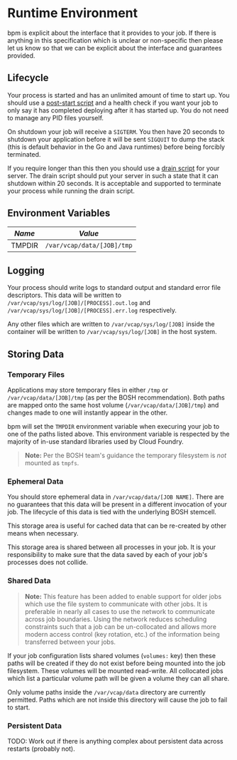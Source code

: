 # Runtime Environment

bpm is explicit about the interface that it provides to your job. If there is
anything in this specification which is unclear or non-specific then please let
us know so that we can be explicit about the interface and guarantees provided.

## Lifecycle

Your process is started and has an unlimited amount of time to start up. You
should use a [post-start script][post-start] and a health check if you want your
job to only say it has completed deploying after it has started up. You do not
need to manage any PID files yourself.

On shutdown your job will receive a `SIGTERM`. You then have 20 seconds to
shutdown your application before it will be sent `SIGQUIT` to dump the stack
(this is default behavior in the Go and Java runtimes) before being forcibly
terminated.

If you require longer than this then you should use a [drain script][drain] for
your server. The drain script should put your server in such a state that it can
shutdown within 20 seconds. It is acceptable and supported to terminate your
process while running the drain script.

[post-start]: https://bosh.io/docs/post-start.html
[drain]: https://bosh.io/docs/drain.html

## Environment Variables

| *Name* | *Value*                    |
|--------|----------------------------|
| TMPDIR | `/var/vcap/data/[JOB]/tmp` |

## Logging

Your process should write logs to standard output and
standard error file descriptors. This data will be written
to `/var/vcap/sys/log/[JOB]/[PROCESS].out.log` and
`/var/vcap/sys/log/[JOB]/[PROCESS].err.log` respectively.

Any other files which are written to `/var/vcap/sys/log/[JOB]` inside the
container will be written to `/var/vcap/sys/log/[JOB]` in the host system.

## Storing Data

### Temporary Files

Applications may store temporary files in either `/tmp` or
`/var/vcap/data/[JOB]/tmp` (as per the BOSH recommendation). Both paths are
mapped onto the same host volume (`/var/vcap/data/[JOB]/tmp`) and changes made
to one will instantly appear in the other.

bpm will set the `TMPDIR` environment variable when execuring your job to one of
the paths listed above. This environment variable is respected by the majority
of in-use standard libraries used by Cloud Foundry.

> **Note:** Per the BOSH team's guidance the temporary filesystem is *not*
> mounted as `tmpfs`.

### Ephemeral Data

You should store ephemeral data in `/var/vcap/data/[JOB NAME]`. There are no
guarantees that this data will be present in a different invocation of your job.
The lifecycle of this data is tied with the underlying BOSH stemcell.

This storage area is useful for cached data that can be re-created by other
means when necessary.

This storage area is shared between all processes in your job. It is your
responsibility to make sure that the data saved by each of your job's processes
does not collide.

### Shared Data

> **Note:** This feature has been added to enable support for older jobs which
> use the file system to communicate with other jobs. It is preferable in nearly
> all cases to use the network to communicate across job boundaries. Using the
> network reduces scheduling constraints such that a job can be un-collocated
> and allows more modern access control (key rotation, etc.) of the information
> being transferred between your jobs.

If your job configuration lists shared volumes (`volumes:` key) then these
paths will be created if they do not exist before being mounted into the job
filesystem. These volumes will be mounted read-write. All collocated jobs which
list a particular volume path will be given a volume they can all share.

Only volume paths inside the `/var/vcap/data` directory are currently permitted.
Paths which are not inside this directory will cause the job to fail to start.

### Persistent Data

TODO: Work out if there is anything complex about persistent data across
restarts (probably not).
